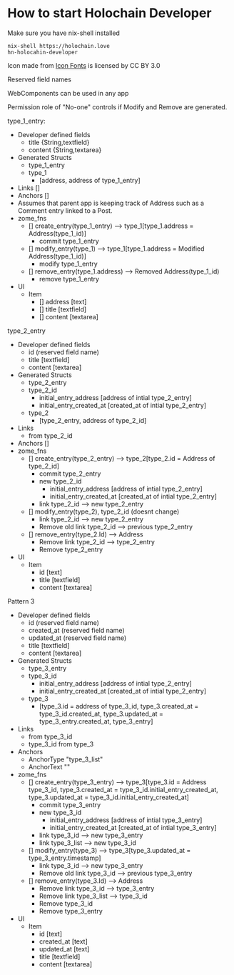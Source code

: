 # How to start Holochain Developer

Make sure you have nix-shell installed

```
nix-shell https://holochain.love
hn-holocahin-developer
```



<div>Icon made from <a href="http://www.onlinewebfonts.com/icon">Icon Fonts</a> is licensed by CC BY 3.0</div>


Reserved field names


WebComponents can be used in any app

Permission role of "No-one" controls if Modify and Remove are generated.

type_1_entry: 
- Developer defined fields
    - title {String,textfield}
    - content {String,textarea}
- Generated Structs
    - type_1_entry
    - type_1
        - [address, address of type_1_entry]
- Links []
- Anchors []
- Assumes that parent app is keeping track of Address such as a Comment entry linked to a Post.
- zome_fns
    - [] create_entry(type_1_entry) --> type_1[type_1.address = Address(type_1_id)]
        - commit type_1_entry
    - [] modify_entry(type_1) --> type_1[type_1.address = Modified Address(type_1_id)]
        - modify type_1_entry
    - [] remove_entry(type_1.address) --> Removed Address(type_1_id)
        - remove type_1_entry
- UI
    - Item
        - [] address [text]
        - [] title [textfield]
        - [] content [textarea]


type_2_entry
- Developer defined fields
    - id (reserved field name)
    - title [textfield]
    - content [textarea]    
- Generated Structs
    - type_2_entry
    - type_2_id
        - initial_entry_address [address of intial type_2_entry]
        - initial_entry_created_at [created_at of intial type_2_entry]
    - type_2
        - [type_2_entry, address of type_2_id]
- Links
    - from type_2_id
- Anchors []
- zome_fns
    - [] create_entry(type_2_entry) --> type_2[type_2.id = Address of type_2_id]
        - commit type_2_entry
        - new type_2_id
            - initial_entry_address [address of intial type_2_entry]
            - initial_entry_created_at [created_at of intial type_2_entry]
        - link type_2_id --> new type_2_entry
    - [] modify_entry(type_2), type_2_id (doesnt change)
        - link type_2_id --> new type_2_entry
        - Remove old link type_2_id --> previous type_2_entry
    - [] remove_entry(type_2.Id) --> Address
        - Remove link type_2_id --> type_2_entry
        - Remove type_2_entry
- UI
    - Item
        - id [text]
        - title [textfield]
        - content [textarea]


Pattern 3
- Developer defined fields
    - id (reserved field name)
    - created_at (reserved field name)
    - updated_at (reserved field name)
    - title [textfield]
    - content [textarea]    
- Generated Structs
    - type_3_entry
    - type_3_id
        - initial_entry_address [address of intial type_2_entry]
        - initial_entry_created_at [created_at of intial type_2_entry]
    - type_3
        - [type_3.id = address of type_3_id, type_3.created_at = type_3_id.created_at, type_3.updated_at = type_3_entry.created_at, type_3_entry]
- Links
    - from type_3_id
    - type_3_id from type_3
- Anchors 
    - AnchorType "type_3_list"
    - AnchorText ""
- zome_fns
    - [] create_entry(type_3_entry) --> type_3[type_3.id = Address type_3_id, type_3.created_at = type_3_id.initial_entry_created_at, type_3.updated_at = type_3_id.initial_entry_created_at]
        - commit type_3_entry
        - new type_3_id
            - initial_entry_address [address of intial type_3_entry]
            - initial_entry_created_at [created_at of intial type_3_entry]
        - link type_3_id --> new type_3_entry
        - link type_3_list --> new type_3_id
    - [] modify_entry(type_3) --> type_3[type_3.updated_at = type_3_entry.timestamp]
        - link type_3_id --> new type_3_entry
        - Remove old link type_3_id --> previous type_3_entry
    - [] remove_entry(type_3.Id) --> Address
        - Remove link type_3_id --> type_3_entry
        - Remove link type_3_list --> type_3_id
        - Remove type_3_id
        - Remove type_3_entry
- UI
    - Item
        - id [text]
        - created_at [text]
        - updated_at [text]
        - title [textfield]
        - content [textarea]